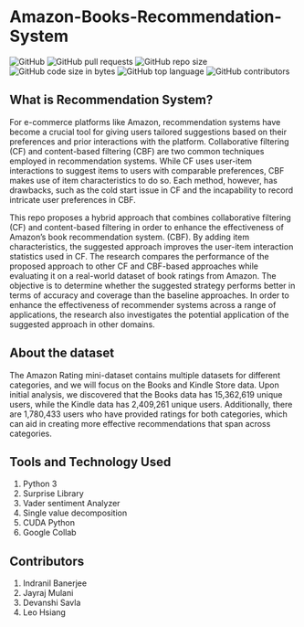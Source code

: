 # Amazon-Books-Recommendation-System
![GitHub](https://img.shields.io/github/license/devanshi39/Amazon-Books-Recommendation-System)
![GitHub pull requests](https://img.shields.io/github/issues-pr/devanshi39/Amazon-Books-Recommendation-System)
![GitHub repo size](https://img.shields.io/github/repo-size/devanshi39/Amazon-Books-Recommendation-System)
![GitHub code size in bytes](https://img.shields.io/github/languages/code-size/devanshi39/Amazon-Books-Recommendation-System)
![GitHub top language](https://img.shields.io/github/languages/top/devanshi39/Amazon-Books-Recommendation-System)
![GitHub contributors](https://img.shields.io/github/contributors/devanshi39/Amazon-Books-Recommendation-System)

## What is Recommendation System?
For e-commerce platforms like Amazon, recommendation systems have become a crucial tool for giving users tailored suggestions based on their preferences and prior interactions with the platform. Collaborative filtering (CF) and content-based filtering (CBF) are two common techniques employed in recommendation systems. While CF uses user-item interactions to suggest items to users with comparable preferences, CBF makes use of item characteristics to do so. Each method, however, has drawbacks, such as the cold start issue in CF and the incapability to record intricate user preferences in CBF. 

This repo proposes a hybrid approach that combines collaborative filtering (CF) and content-based filtering in order to enhance the effectiveness of Amazon’s
book recommendation system. (CBF). By adding item characteristics, the suggested approach improves the user-item interaction statistics used in CF. The research compares
the performance of the proposed approach to other CF and CBF-based approaches while evaluating it on a real-world dataset of book ratings from Amazon. The objective is to
determine whether the suggested strategy performs better in terms of accuracy and coverage than the baseline approaches. In order to enhance the effectiveness of recommender systems across a range of applications, the research also investigates the potential application of the suggested approach in other domains.

## About the dataset
The Amazon Rating mini-dataset contains multiple datasets for different categories, and we will focus on the Books and Kindle Store data. Upon initial analysis, we discovered that the Books data has 15,362,619 unique users, while the Kindle data has 2,409,261 unique users. Additionally, there are 1,780,433 users who have provided ratings for both categories, which can aid in creating more effective recommendations that span across categories.

## Tools and Technology Used
1. Python 3
2. Surprise Library
3. Vader sentiment Analyzer
4. Single value decomposition
5. CUDA Python
6. Google Collab

## Contributors
1. Indranil Banerjee
2. Jayraj Mulani
3. Devanshi Savla
4. Leo Hsiang

